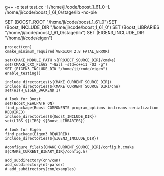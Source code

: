 g++ -o test test.cc -I /home/ji/code/boost_1_61_0 -L /home/ji/code/boost_1_61_0/stage/lib -no-pie


SET (BOOST_ROOT "/home/ji/code/boost_1_61_0") 
SET (Boost_INCLUDE_DIR "/home/ji/code/boost_1_61_0") 
SET (Boost_LIBRARIES "/home/ji/code/boost_1_61_0/stage/lib") 
SET (EIGEN3_INCLUDE_DIR "/home/ji/code/eigen")

```
project(cnn)
cmake_minimum_required(VERSION 2.8 FATAL_ERROR)

set(CMAKE_MODULE_PATH ${PROJECT_SOURCE_DIR}/cmake)
set(CMAKE_CXX_FLAGS "-Wall -std=c++11 -O3 -g")
SET (EIGEN3_INCLUDE_DIR "/home/ji/code/eigen")
enable_testing()

include_directories(${CMAKE_CURRENT_SOURCE_DIR})
include_directories(${CMAKE_CURRENT_SOURCE_DIR}/cnn)
set(WITH_EIGEN_BACKEND 1)

# look for Boost
set(Boost_REALPATH ON)
find_package(Boost COMPONENTS program_options iostreams serialization REQUIRED)
include_directories(${Boost_INCLUDE_DIR})
set(LIBS ${LIBS} ${Boost_LIBRARIES})

# look for Eigen
find_package(Eigen3 REQUIRED)
include_directories(${EIGEN3_INCLUDE_DIR})

#configure_file(${CMAKE_CURRENT_SOURCE_DIR}/config.h.cmake ${CMAKE_CURRENT_BINARY_DIR}/config.h)

add_subdirectory(cnn/cnn)
add_subdirectory(nt-parser)
# add_subdirectory(cnn/examples)
```